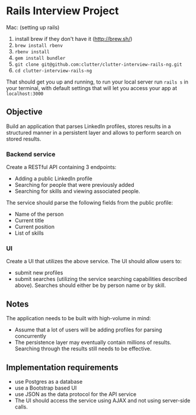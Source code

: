 # Rails Interview Project

Mac: (setting up rails)

1. install brew if they don't have it (http://brew.sh/)
2. `brew install rbenv`
3. `rbenv install`
4. `gem install bundler`
5. `git clone git@github.com:clutter/clutter-interview-rails-ng.git`
6. `cd clutter-interview-rails-ng`

That should get you up and running, to run your local server run `rails s` in your terminal, with default settings that will let you access your app at `localhost:3000`

## Objective
Build an application that parses LinkedIn profiles, stores results in a structured manner in a persistent layer and allows to perform search on stored results.

### Backend service
Create a RESTful API containing 3 endpoints:
* Adding a public LinkedIn profile
* Searching for people that were previously added 
* Searching for skills and viewing associated people.
 
The service should parse the following fields from the public profile:
* Name of the person
* Current title
* Current position
* List of skills


### UI
Create a UI that utilizes the above service. The UI should allow users to:
* submit new profiles
* submit searches (utilizing the service searching capabilities described above). Searches should either be by person name or by skill.

## Notes
The application needs to be built with high-volume in mind:
* Assume that a lot of users will be adding profiles for parsing concurrently
* The persistence layer may eventually contain millions of results. Searching through the results still needs to be effective.

## Implementation requirements
* use Postgres as a database
* use a Bootstrap based UI
* use JSON as the data protocol for the API service
* The UI should access the service using AJAX and not using server-side calls.
